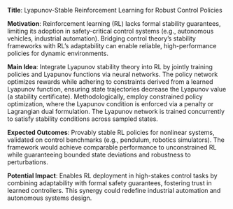 **Title**: Lyapunov-Stable Reinforcement Learning for Robust Control Policies  

**Motivation**: Reinforcement learning (RL) lacks formal stability guarantees, limiting its adoption in safety-critical control systems (e.g., autonomous vehicles, industrial automation). Bridging control theory’s stability frameworks with RL’s adaptability can enable reliable, high-performance policies for dynamic environments.  

**Main Idea**: Integrate Lyapunov stability theory into RL by jointly training policies and Lyapunov functions via neural networks. The policy network optimizes rewards while adhering to constraints derived from a learned Lyapunov function, ensuring state trajectories decrease the Lyapunov value (a stability certificate). Methodologically, employ constrained policy optimization, where the Lyapunov condition is enforced via a penalty or Lagrangian dual formulation. The Lyapunov network is trained concurrently to satisfy stability conditions across sampled states.  

**Expected Outcomes**: Provably stable RL policies for nonlinear systems, validated on control benchmarks (e.g., pendulum, robotics simulators). The framework would achieve comparable performance to unconstrained RL while guaranteeing bounded state deviations and robustness to perturbations.  

**Potential Impact**: Enables RL deployment in high-stakes control tasks by combining adaptability with formal safety guarantees, fostering trust in learned controllers. This synergy could redefine industrial automation and autonomous systems design.